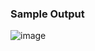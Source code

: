 ### Sample Output
![image](https://github.com/user-attachments/assets/3d6c5c52-4298-4204-9354-3cbf48ff7be8)
